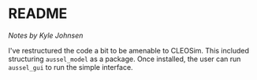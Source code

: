 # README

*Notes by Kyle Johnsen*

I've restructured the code a bit to be amenable to CLEOSim. This included structuring `aussel_model` as a package. Once installed, the user can run `aussel_gui` to run the simple interface.